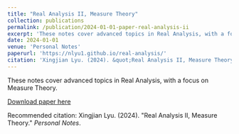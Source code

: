 ```yaml
---
title: "Real Analysis II, Measure Theory"
collection: publications
permalink: /publication/2024-01-01-paper-real-analysis-ii
excerpt: 'These notes cover advanced topics in Real Analysis, with a focus on Measure Theory.'
date: 2024-01-01
venue: 'Personal Notes'
paperurl: 'https://nlyu1.github.io/real-analysis/'
citation: 'Xingjian Lyu. (2024). &quot;Real Analysis II, Measure Theory.&quot; <i>Personal Notes</i>.'
---
```

These notes cover advanced topics in Real Analysis, with a focus on Measure Theory.

[Download paper here](https://nlyu1.github.io/real-analysis/)

Recommended citation: Xingjian Lyu. (2024). "Real Analysis II, Measure Theory." <i>Personal Notes</i>.